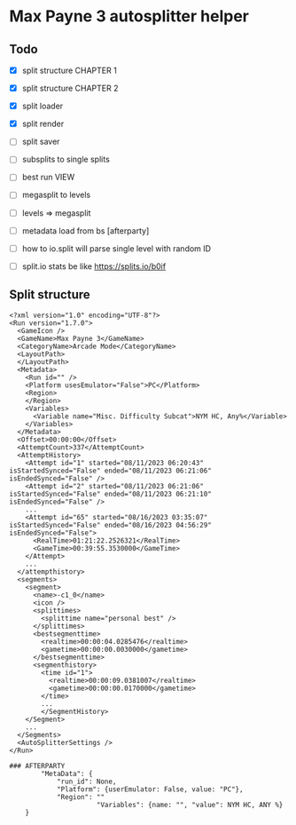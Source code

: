 # Max Payne 3 autosplitter helper 

## Todo

- [x] split structure CHAPTER 1
- [x] split structure CHAPTER 2
- [x] split loader
- [x] split render 
- [ ] split saver
- [ ] subsplits to single splits
- [ ] best run VIEW
- [ ] megasplit to levels
- [ ] levels => megasplit
- [ ] metadata load from bs [afterparty]
- [ ] how to io.split will parse single level with random ID
- [ ] split.io stats be like https://splits.io/b0if


## Split structure

```
<?xml version="1.0" encoding="UTF-8"?>
<Run version="1.7.0">
  <GameIcon />
  <GameName>Max Payne 3</GameName>
  <CategoryName>Arcade Mode</CategoryName>
  <LayoutPath>
  </LayoutPath>
  <Metadata>
    <Run id="" />
    <Platform usesEmulator="False">PC</Platform>
    <Region>
    </Region>
    <Variables>
      <Variable name="Misc. Difficulty Subcat">NYM HC, Any%</Variable>
    </Variables>
  </Metadata>
  <Offset>00:00:00</Offset>
  <AttemptCount>337</AttemptCount>
  <AttemptHistory>
    <Attempt id="1" started="08/11/2023 06:20:43" isStartedSynced="False" ended="08/11/2023 06:21:06" isEndedSynced="False" />
    <Attempt id="2" started="08/11/2023 06:21:06" isStartedSynced="False" ended="08/11/2023 06:21:10" isEndedSynced="False" />
    ...
    <Attempt id="65" started="08/16/2023 03:35:07" isStartedSynced="False" ended="08/16/2023 04:56:29" isEndedSynced="False">
      <RealTime>01:21:22.2526321</RealTime>
      <GameTime>00:39:55.3530000</GameTime>
    </Attempt>
    ...
  </attempthistory>
  <segments>
    <segment>
      <name>-c1_0</name>
      <icon />
      <splittimes>
        <splittime name="personal best" />
      </splittimes>
      <bestsegmenttime>
        <realtime>00:00:04.0285476</realtime>
        <gametime>00:00:00.0030000</gametime>
      </bestsegmenttime>
      <segmenthistory>
        <time id="1">
          <realtime>00:00:09.0381007</realtime>
          <gametime>00:00:00.0170000</gametime>
        </time>                        
        ...
        </SegmentHistory>
    </Segment>  
    ...
  </Segments>
  <AutoSplitterSettings />
</Run>

### AFTERPARTY
        "MetaData": {
            "run_id": None,
            "Platform": {userEmulator: False, value: "PC"},
            "Region": ""
                      "Variables": {name: "", "value": NYM HC, ANY %}
    }

